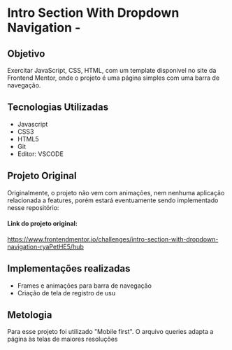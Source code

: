 # Intro Section With Dropdown Navigation - 

## Objetivo
 Exercitar JavaScript, CSS, HTML, com um template disponivel no site da Frontend Mentor, onde o projeto é uma página simples com uma barra de navegação.


## Tecnologias Utilizadas
- Javascript
- CSS3
- HTML5
- Git
- Editor: VSCODE

## Projeto Original
Originalmente, o projeto não vem com animações, nem nenhuma aplicação relacionada a features, porém estará eventuamente sendo implementado nesse repositório:
#### Link do projeto original: 
https://www.frontendmentor.io/challenges/intro-section-with-dropdown-navigation-ryaPetHE5/hub

## Implementações realizadas

- Frames e animações para barra de navegação
- Criação de tela de registro de usu

## Metologia
Para esse projeto foi utilizado "Mobile first". O arquivo queries adapta a página às telas de maiores resoluções



